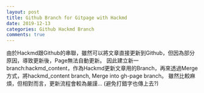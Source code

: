 ```yaml
---
layout: post
title: Github Branch for Gitpage with Hackmd
date: 2019-12-13
categories: Github Hackmd Branch
comments: true
---
```

由於Hackmd跟Github的串聯，雖然可以將文章直接更新到Github，但因為部分原因，導致更新後，Page無法自動更新。
因此建立新一branch:hackmd_content，作為Hackmd更新文章用的Branch，再來透過Merge方式，將hackmd_content branch, Merge into gh-page branch。
雖然比較麻煩，但相對而言，更新流程會較為嚴謹...
(避免打錯字也傳上去?)
 
